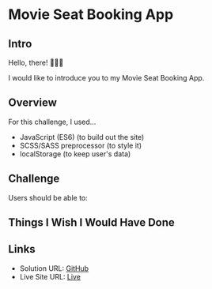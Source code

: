 # Movie Seat Booking App

## Intro

Hello, there! 🙋🏽‍♂️

I would like to introduce you to my Movie Seat Booking App.

## Overview

For this challenge, I used...

 - JavaScript (ES6) (to build out the site)
 - SCSS/SASS preprocessor (to style it)
 - localStorage (to keep user's data)

## Challenge
Users should be able to:



## Things I Wish I Would Have Done



## Links
 - Solution URL: <a href=https://github.com/martinjurkov/banking-app>GitHub</a>
 - Live Site URL: <a href=https://elaborate-sundae-045980.netlify.app/index.html/>Live</a>
